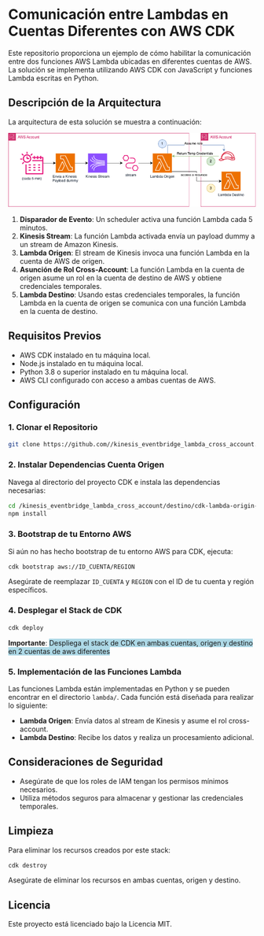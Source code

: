 
# Comunicación entre Lambdas en Cuentas Diferentes con AWS CDK

Este repositorio proporciona un ejemplo de cómo habilitar la comunicación entre dos funciones AWS Lambda ubicadas en diferentes cuentas de AWS. La solución se implementa utilizando AWS CDK con JavaScript y funciones Lambda escritas en Python.

## Descripción de la Arquitectura

La arquitectura de esta solución se muestra a continuación:

![Diagrama de Arquitectura](img/Kinesis-EventBridge-lambda-cross-account.drawio.png)

1. **Disparador de Evento**: Un scheduler activa una función Lambda cada 5 minutos.
2. **Kinesis Stream**: La función Lambda activada envía un payload dummy a un stream de Amazon Kinesis.
3. **Lambda Origen**: El stream de Kinesis invoca una función Lambda en la cuenta de AWS de origen.
4. **Asunción de Rol Cross-Account**: La función Lambda en la cuenta de origen asume un rol en la cuenta de destino de AWS y obtiene credenciales temporales.
5. **Lambda Destino**: Usando estas credenciales temporales, la función Lambda en la cuenta de origen se comunica con una función Lambda en la cuenta de destino.

## Requisitos Previos

- AWS CDK instalado en tu máquina local.
- Node.js instalado en tu máquina local.
- Python 3.8 o superior instalado en tu máquina local.
- AWS CLI configurado con acceso a ambas cuentas de AWS.

## Configuración

### 1. Clonar el Repositorio

```bash
git clone https://github.com//kinesis_eventbridge_lambda_cross_account.git
```

### 2. Instalar Dependencias Cuenta Origen

Navega al directorio del proyecto CDK e instala las dependencias necesarias:

```bash
cd /kinesis_eventbridge_lambda_cross_account/destino/cdk-lambda-origin-account
npm install
```

### 3. Bootstrap de tu Entorno AWS

Si aún no has hecho bootstrap de tu entorno AWS para CDK, ejecuta:

```bash
cdk bootstrap aws://ID_CUENTA/REGION
```

Asegúrate de reemplazar `ID_CUENTA` y `REGION` con el ID de tu cuenta y región específicos.

### 4. Desplegar el Stack de CDK

```bash
cdk deploy
```
**Importante**:
<span style="background-color: lightblue;"> Despliega el stack de CDK en ambas cuentas, origen y destino en 2 cuentas de aws diferentes </span>



### 5. Implementación de las Funciones Lambda

Las funciones Lambda están implementadas en Python y se pueden encontrar en el directorio `lambda/`. Cada función está diseñada para realizar lo siguiente:

- **Lambda Origen**: Envía datos al stream de Kinesis y asume el rol cross-account.
- **Lambda Destino**: Recibe los datos y realiza un procesamiento adicional.

## Consideraciones de Seguridad

- Asegúrate de que los roles de IAM tengan los permisos mínimos necesarios.
- Utiliza métodos seguros para almacenar y gestionar las credenciales temporales.

## Limpieza

Para eliminar los recursos creados por este stack:

```bash
cdk destroy
```

Asegúrate de eliminar los recursos en ambas cuentas, origen y destino.

## Licencia

Este proyecto está licenciado bajo la Licencia MIT.
